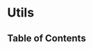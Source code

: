 <script lang="ts">
  import { findClasses, findTypeAliases, findInterfaces, findFunctions, ClassInfo, ReflectionKind, } from './../.vitepress/ast-utils';
  import { buildTableOfContent, buildPage } from './../scripts/build';

  const project = (await import(/* @vite-ignore */ './../build/typedoc-ast.json').then(
    module => module.default,
  )) as ProjectReflection;

  // console.log(await buildPage(project, 'Utils', await buildTableOfContent(project, 'Utils')))

  export default {
    name: 'Utils',
    data() {
      return {
        classes: [],
        classesNames: [],
        interfaces: [],
        interfacesNames: [],
        typeAliases: [],
        typeAliasesNames: [],
        functions: [],
        functionsNames: [],
        tableOfContent: [],
        pageContent: {},
      };
    },
    async created() {
      this.classes = await findClasses(project, 'Utils');
      this.classesNames = this.classes.map((c: ClassInfo) => c.name);
      this.interfaces = await findInterfaces(project, 'Utils');

      this.interfacesNames = this.interfaces.map((c: ClassInfo) => c.name);
      this.typeAliases = await findTypeAliases(project, 'Utils');
      this.typeAliasesNames = this.typeAliases.map((c: ClassInfo) => c.name);
      this.functions = await findFunctions(project, 'Utils');
      this.functionsNames = this.functions.map((c: ClassInfo) => c.name);
      this.tableOfContent = await buildTableOfContent(project, 'Utils');
      this.pageContent = await buildPage(project, 'Utils', this.tableOfContent);

    },
  };
</script>

# Utils

## Table of Contents

<!-- <TableOfContentComponent :tocData="tableOfContent" /> -->

<PageContentComponent :page="pageContent" />
